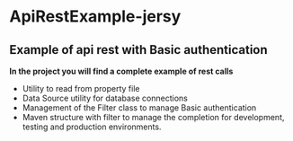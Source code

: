 # ApiRestExample-jersy


## Example of api rest with Basic authentication

**In the project you will find a complete example of rest calls**

+ Utility to read from property file
+ Data Source utility for database connections
+ Management of the Filter class to manage Basic authentication
+ Maven structure with filter to manage the completion for development, testing and production environments.
